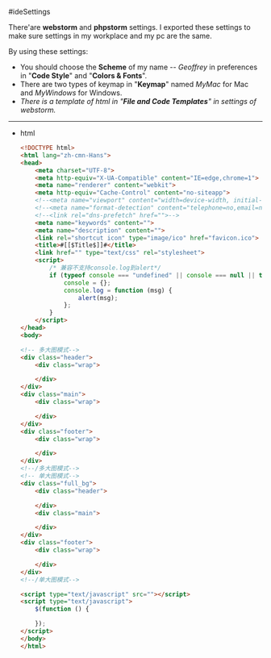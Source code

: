 #ideSettings

There'are **webstorm** and **phpstorm** settings. I exported these settings to make sure settings in my workplace and my pc are the same.

By using these settings:

- You should choose the **Scheme** of my name -- *Geoffrey* in preferences in "**Code Style**" and "**Colors & Fonts**".
- There are two types of keymap in "**Keymap**" named *MyMac* for Mac and *MyWindows* for Windows.
- *There is a template of html in "**File and Code Templates**" in settings of webstorm.*

----
- html

    ```html
    <!DOCTYPE html>
    <html lang="zh-cmn-Hans">
    <head>
        <meta charset="UTF-8">
        <meta http-equiv="X-UA-Compatible" content="IE=edge,chrome=1">
        <meta name="renderer" content="webkit">
        <meta http-equiv="Cache-Control" content="no-siteapp">
        <!--<meta name="viewport" content="width=device-width, initial-scale=1.0, user-scalable=no, minimum-scale=1.0, maximum-scale=1.0">-->
        <!--<meta name="format-detection" content="telephone=no,email=no,address=no">-->
        <!--<link rel="dns-prefetch" href="">-->
        <meta name="keywords" content="">
        <meta name="description" content="">
        <link rel="shortcut icon" type="image/ico" href="favicon.ico">
        <title>#[[$Title$]]#</title>
        <link href="" type="text/css" rel="stylesheet">
        <script>
            /* 兼容不支持console.log到alert*/
            if (typeof console === "undefined" || console === null || typeof console.log !== "function") {
                console = {};
                console.log = function (msg) {
                    alert(msg);
                };
            }
        </script>
    </head>
    <body>
    
    <!-- 多大图模式-->
    <div class="header">
        <div class="wrap">
    
        </div>
    </div>
    <div class="main">
        <div class="wrap">
    
        </div>
    </div>
    <div class="footer">
        <div class="wrap">
    
        </div>
    </div>
    <!--/多大图模式-->
    <!-- 单大图模式-->
    <div class="full_bg">
        <div class="header">
    
        </div>
        <div class="main">
    
        </div>
    </div>
    <div class="footer">
        <div class="wrap">
    
        </div>
    </div>
    <!--/单大图模式-->
    
    <script type="text/javascript" src=""></script>
    <script type="text/javascript">
        $(function () {
    
        });
    </script>
    </body>
    </html>
    ```